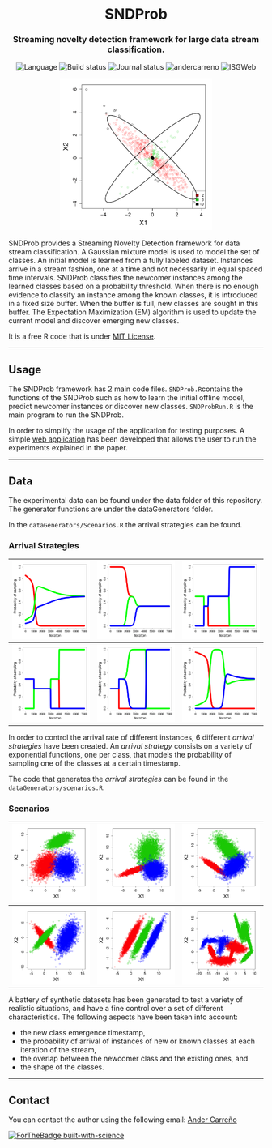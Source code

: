 <h1 align="center">SNDProb</h1>
<h3 align="center">Streaming novelty detection framework for large data stream classification.</h3>

<p align="center">
  <img src="https://img.shields.io/static/v1?label=Language&message=R&color=green&style=plastic&logo=R" alt="Language">
  <img src="https://img.shields.io/badge/Code-Completed-Green?style=plastic" alt="Build status"/>
  <img src="https://img.shields.io/badge/Journal-Under_Revision-blue?style=plastic" alt="Journal status"/>
  <img src="https://img.shields.io/static/v1?label=Author%20Homepage&message=AC&color=blue&style=plastic&link=andercarreno.eus" alt="andercarreno">
  <img src="https://img.shields.io/static/v1?label=Homepage&message=ISG&color=blue&style=plastic&link=http://www.sc.ehu.es/ccwbayes/" alt="ISGWeb">
</p>



<p align="center">
  <img src="figuresPaper/Scenario4_Strategy6.gif" width="300" height="300"/>
</p>

SNDProb provides a Streaming Novelty Detection framework for data stream classification. A Gaussian mixture model is used to model the set of classes. An initial model is learned from a fully labeled dataset. Instances arrive in a stream fashion, one at a time and not necessarily in equal spaced time intervals. SNDProb classifies the newcomer instances among the learned classes based on a probability threshold. When there is no enough evidence to classify an instance among the known classes, it is introduced in a fixed size buffer. When the buffer is full, new classes are sought in this buffer. The Expectation Maximization (EM) algorithm is used to update the current model and discover emerging new classes.


It is a free R code that is under [MIT License](https://github.com/andercarreno/SNDProb/blob/master/LICENSE).

--------

## Usage
The SNDProb framework has 2 main code files. ```SNDProb.R```contains the functions of the SNDProb such as how to learn the initial offline model, predict newcomer instances or discover new classes. ```SNDProbRun.R``` is the main program to run the SNDProb.

In order to simplify the usage of the application for testing purposes. A simple [web application](https://andercarreno.shinyapps.io/SNDProb) has been developed that allows the user to run the experiments explained in the paper.

--------

## Data
The experimental data can be found under the data folder of this repository. The generator functions are under the dataGenerators folder.

In the ```dataGenerators/Scenarios.R``` the arrival strategies can be found.

### Arrival Strategies
| ![](figuresPaper/ArrivalStrategies/StrategiesClassif3_1.png) | ![](figuresPaper/ArrivalStrategies/StrategiesClassif3_2.png)  | ![](figuresPaper/ArrivalStrategies/StrategiesClassif3_3.png)  |
|---|---|---|
| ![](figuresPaper/ArrivalStrategies/StrategiesClassif3_4.png)  | ![](figuresPaper/ArrivalStrategies/StrategiesClassif3_5.png)  | ![](figuresPaper/ArrivalStrategies/StrategiesClassif3_6.png)  |

In order to control the arrival rate of different instances, 6 different _arrival strategies_ have been created. An _arrival strategy_ consists on a variety of exponential functions, one per class, that models the probability of sampling one of the classes at a certain timestamp.

The code that generates the _arrival strategies_ can be found in the ```dataGenerators/scenarios.R```.

### Scenarios
| ![](figuresPaper/Scenarios/ScenariosClassif3_1.png) | ![](figuresPaper/Scenarios/ScenariosClassif3_2.png)  | ![](figuresPaper/Scenarios/ScenariosClassif3_3.png)  |
|---|---|---|
| ![](figuresPaper/Scenarios/ScenariosClassif3_4.png)  | ![](figuresPaper/Scenarios/ScenariosClassif3_5.png)  | ![](figuresPaper/Scenarios/ScenariosClassif3_6.png)  |

A battery of synthetic datasets has been generated to test a variety of realistic situations, and have a fine control over a set of different characteristics. The following aspects have been taken into account:

- the new class emergence timestamp,
- the probability of arrival of instances of new or known classes at each iteration of the stream,
- the overlap between the newcomer class and the existing ones, and
- the shape of the classes.



--------

## Contact
You can contact the author using the following email:
[Ander Carreño](mailto:andercarreno@ehu.eus?subject=[SNDProb]%20Information%20About%20Code)

[![ForTheBadge built-with-science](http://forthebadge.com/images/badges/built-with-science.svg)](https://github.com/andercarreno)
